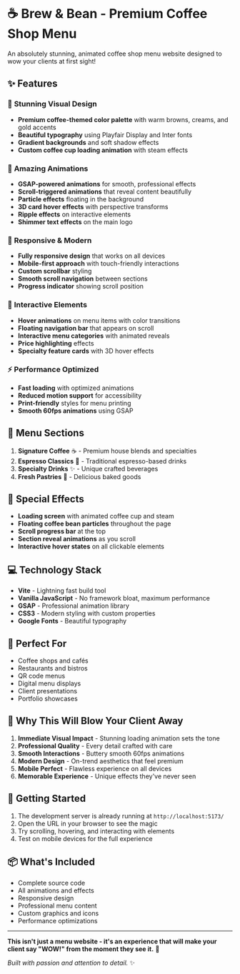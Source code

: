 # ☕ Brew & Bean - Premium Coffee Shop Menu

An absolutely stunning, animated coffee shop menu website designed to wow your clients at first sight!

## ✨ Features

### 🎨 **Stunning Visual Design**

- **Premium coffee-themed color palette** with warm browns, creams, and gold accents
- **Beautiful typography** using Playfair Display and Inter fonts
- **Gradient backgrounds** and soft shadow effects
- **Custom coffee cup loading animation** with steam effects

### 🌟 **Amazing Animations**

- **GSAP-powered animations** for smooth, professional effects
- **Scroll-triggered animations** that reveal content beautifully
- **Particle effects** floating in the background
- **3D card hover effects** with perspective transforms
- **Ripple effects** on interactive elements
- **Shimmer text effects** on the main logo

### 📱 **Responsive & Modern**

- **Fully responsive design** that works on all devices
- **Mobile-first approach** with touch-friendly interactions
- **Custom scrollbar** styling
- **Smooth scroll navigation** between sections
- **Progress indicator** showing scroll position

### 🎯 **Interactive Elements**

- **Hover animations** on menu items with color transitions
- **Floating navigation bar** that appears on scroll
- **Interactive menu categories** with animated reveals
- **Price highlighting** effects
- **Specialty feature cards** with 3D hover effects

### ⚡ **Performance Optimized**

- **Fast loading** with optimized animations
- **Reduced motion support** for accessibility
- **Print-friendly** styles for menu printing
- **Smooth 60fps animations** using GSAP

## 🚀 **Menu Sections**

1. **Signature Coffee** ☕ - Premium house blends and specialties
2. **Espresso Classics** 🫘 - Traditional espresso-based drinks
3. **Specialty Drinks** ✨ - Unique crafted beverages
4. **Fresh Pastries** 🥐 - Delicious baked goods

## 🎪 **Special Effects**

- **Loading screen** with animated coffee cup and steam
- **Floating coffee bean particles** throughout the page
- **Scroll progress bar** at the top
- **Section reveal animations** as you scroll
- **Interactive hover states** on all clickable elements

## 💻 **Technology Stack**

- **Vite** - Lightning fast build tool
- **Vanilla JavaScript** - No framework bloat, maximum performance
- **GSAP** - Professional animation library
- **CSS3** - Modern styling with custom properties
- **Google Fonts** - Beautiful typography

## 🎯 **Perfect For**

- Coffee shops and cafés
- Restaurants and bistros
- QR code menus
- Digital menu displays
- Client presentations
- Portfolio showcases

## 🌟 **Why This Will Blow Your Client Away**

1. **Immediate Visual Impact** - Stunning loading animation sets the tone
2. **Professional Quality** - Every detail crafted with care
3. **Smooth Interactions** - Buttery smooth 60fps animations
4. **Modern Design** - On-trend aesthetics that feel premium
5. **Mobile Perfect** - Flawless experience on all devices
6. **Memorable Experience** - Unique effects they've never seen

## 🚀 **Getting Started**

1. The development server is already running at `http://localhost:5173/`
2. Open the URL in your browser to see the magic
3. Try scrolling, hovering, and interacting with elements
4. Test on mobile devices for the full experience

## 📦 **What's Included**

- Complete source code
- All animations and effects
- Responsive design
- Professional menu content
- Custom graphics and icons
- Performance optimizations

---

**This isn't just a menu website - it's an experience that will make your client say "WOW!" from the moment they see it.** 🎉

_Built with passion and attention to detail._ ✨
